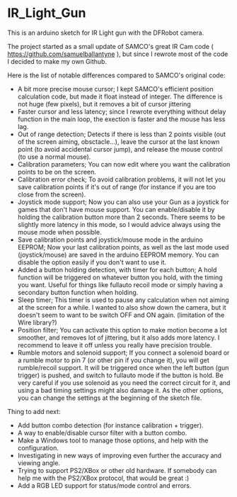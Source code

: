 # IR_Light_Gun

This is an arduino sketch for IR Light gun with the DFRobot camera.

The project started as a small update of SAMCO's great IR Cam code ( https://github.com/samuelballantyne ), 
but since I rewrote most of the code I decided to make my own Github.

Here is the list of notable differences compared to SAMCO's original code:
- A bit more precise mouse cursor; 
  I kept SAMCO's efficient position calculation code, but made it float instead of integer. 
  The difference is not huge (few pixels), but it removes a bit of cursor jittering
- Faster cursor and less latency; 
  since I rewrote everything without delay function in the main loop,
  the exection is faster and the mouse has less lag.
- Out of range detection; 
  Detects if there is less than 2 points visible (out of the screen aiming, obsctacle...),
  leave the cursor at the last known point (to avoid accidental cursor jump), and release the mouse control (to use a normal mouse).
- Calibration parameters;
  You can now edit where you want the calibration points to be on the screen.
- Calibration error check; 
  To avoid calibration problems, it will not let you save calibration points if it's out of range (for instance if you are too close from the screen).
- Joystick mode support;
  Now you can also use your Gun as a joystick for games that don't have mouse support.
  You can enable/disable it by holding the calibration button more than 2 seconds.
  There seems to be slightly more latency in this mode, so I would advice always using the mouse mode when possible.
- Save calibration points and joystick/mouse mode in the arduino EEPROM;
  Now your last calibration points, as well as the last mode used (joystick/mouse) are saved in the arduino EEPROM memory.
  You can disable the option easily if you don't want to use it.
- Added a button holding detection, with timer for each button;
  A hold function will be triggered on whatever button you hold, with the timing you want.
  Useful for things like fullauto recoil mode or simply having a secondary button function when holding.
- Sleep timer;
  This timer is used to pause any calculation when not aiming at the screen for a while.
  I wanted to also show down the camera, but it doesn't seem to want to be switch OFF and ON again. (limitation of the Wire library?)
- Position filter;
  You can activate this option to make motion become a lot smoother, and removes lot of jittering,
  but it also adds more latency. I recommend to leave it off unless you really have precision trouble.
- Rumble motors and solenoid support;
  If you connect a solenoid board or a rumble motor to pin 7 (or other pin if you change it), you will get rumble/recoil support.
  It will be triggered once when the left button (gun trigger) is pushed, and switch to fullauto mode if the button is hold.
  Be very careful if you use solenoid as you need the correct circuit for it, and using a bad timing settings might also damage it.
  As the other options, you can change the settings at the beginning of the sketch file.

Thing to add next:
- Add button combo detection (for instance calibration + trigger).
- A way to enable/disable cursor filter with a button combo.
- Make a Windows tool to manage those options, and help with the configuration.
- Investigating in new ways of improving even further the accuracy and viewing angle.
- Trying to support PS2/XBox or other old hardware. If somebody can help me with the PS2/XBox protocol, that would be great :)
- Add a RGB LED support for status/mode control and errors. 
